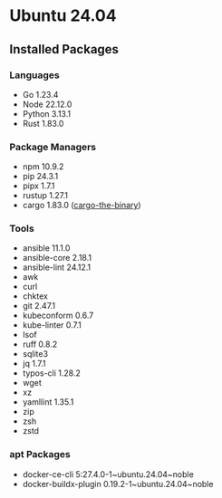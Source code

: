 # Ubuntu 24.04

## Installed Packages

### Languages

- Go 1.23.4
- Node 22.12.0
- Python 3.13.1
- Rust 1.83.0

### Package Managers

- npm 10.9.2
- pip 24.3.1
- pipx 1.7.1
- rustup 1.27.1
- cargo 1.83.0 ([cargo-the-binary](https://github.com/rust-lang/cargo/blob/master/src/cargo/version.rs))

### Tools

- ansible 11.1.0
- ansible-core 2.18.1
- ansible-lint 24.12.1
- awk
- curl
- chktex
- git 2.47.1
- kubeconform 0.6.7
- kube-linter 0.7.1
- lsof
- ruff 0.8.2
- sqlite3
- jq 1.7.1
- typos-cli 1.28.2
- wget
- xz
- yamllint 1.35.1
- zip
- zsh
- zstd

### apt Packages

- docker-ce-cli 5:27.4.0-1\~ubuntu.24.04\~noble
- docker-buildx-plugin 0.19.2-1\~ubuntu.24.04\~noble
